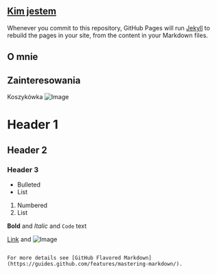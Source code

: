 ## [Kim jestem](https://github.com/Sajdihere/Kim-jestem/edit/gh-pages/index.md)


Whenever you commit to this repository, GitHub Pages will run [Jekyll](https://jekyllrb.com/) to rebuild the pages in your site, from the content in your Markdown files.

## O mnie


## Zainteresowania

Koszykówka ![Image](https://www.google.com/imgres?imgurl=https%3A%2F%2Ff.allegroimg.com%2Foriginal%2F1233c4%2F843909d242efa4f4b5908f52631f&imgrefurl=https%3A%2F%2Fallegro.pl%2Fartykul%2Fmecz-gwiazd-nba-jak-zaczac-grac-w-koszykowke-i-w-jaki-sposob-mozna-zakwalifikowac-sie-do-nba-lDZ42051GIG&tbnid=w5i6i7hOVUKVHM&vet=12ahUKEwjjxKPO45vxAhUDxCoKHcOmCBAQMygCegUIARDKAQ..i&docid=LNUZL_M5V1mQmM&w=920&h=518&q=koszyk%C3%B3wka&client=opera-gx&ved=2ahUKEwjjxKPO45vxAhUDxCoKHcOmCBAQMygCegUIARDKAQ)



# Header 1
## Header 2
### Header 3

- Bulleted
- List

1. Numbered
2. List

**Bold** and _Italic_ and `Code` text

[Link](url) and ![Image](src)
```

For more details see [GitHub Flavored Markdown](https://guides.github.com/features/mastering-markdown/).
